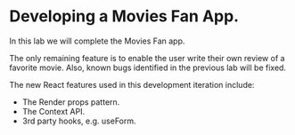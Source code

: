 # Developing a Movies Fan App.

In this lab we will complete the Movies Fan app.

The only remaining feature is to enable the user write their own review of a favorite movie. Also, known bugs identified in the previous lab will be fixed.

The new React features used in this development iteration include:

- The Render props pattern.
- The Context API.
- 3rd party hooks, e.g. useForm.
